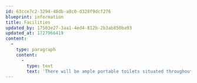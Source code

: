 ```yaml
---
id: 63cce7c2-3294-48db-a8c0-d328f9dcf276
blueprint: information
title: Facilities
updated_by: 17503e27-3aa1-4ed4-812b-2b3ab850ba93
updated_at: 1727966419
content:
  -
    type: paragraph
    content:
      -
        type: text
        text: 'There will be ample portable toilets situated throughout campsites and in the treehouse village.'
---
```

